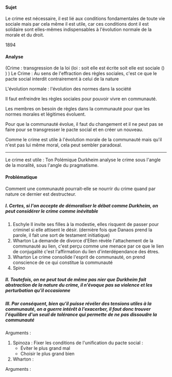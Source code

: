 #### Sujet
Le crime est nécessaire, il est lié aux conditions fondamentales de toute vie sociale mais par cela même il est utile, car ces conditions dont il est solidaire sont elles-mêmes indispensables à l'évolution normale de la morale et du droit. 

1894

#### Analyse
(Crime : transgression de la loi (loi : soit elle est écrite soit elle est sociale () ) )
Le Crime : Au sens de l'effraction des règles sociales, c'est ce que le pacte social interdit contrairement à celui de la nature

L'évolution normale : l'évolution des normes dans la société

Il faut enfreindre les règles sociales pour pouvoir vivre en communauté.

Les membres on besoin de règles dans la communauté pour que les normes morales et légitimes évoluent. 

Pour que la communauté évolue, il faut du changement et il ne peut pas se faire pour se transgresser le pacte social et en créer un nouveau. 

Comme le crime est utile à l'évolution morale de la communauté mais qu'il n'est pas lui même moral, cela peut sembler paradoxal. 

___
Le crime est utile : Ton Polémique
Durkheim analyse le crime sous l'angle de la moralité, sous l'angle du pragmatisme. 

#### Problématique
Comment une communauté pourrait-elle se nourrir du crime quand par nature ce dernier est destructeur. 

##### I. Certes, si l'on accepte de démoraliser le débat comme Durkheim, on peut considérer le crime comme inévitable
1. Eschyle
   Il invite ses filles à la modestie, elles risquent de passer pour criminel si elle attisent le désir. (dernière fois que Danaos prend la parole, il fait une sort de testament initiatique)
2. Wharton
   La demande de divorce d'Ellen révèle l'attachement de la communauté au lien, c'est perçu comme une menace par ce que le lien de conjugalité c'est l'affirmation du lien d'interdépendance des êtres.
3. Wharton
   Le crime consolide l'esprit de communauté, on prend conscience de ce qui constitue la communauté 
4. Spino


##### II. Toutefois, on ne peut tout de même pas nier que Durkheim fait abstraction de la nature du crime, il n'évoque pas sa violence et les perturbation qu'il occasionne

##### III. Par conséquent, bien qu'il puisse révéler des tensions utiles à la communauté, on a guerre intérêt à l’exacerber, il faut donc trouver l'équilibre d'un seuil de tolérance qui permette de ne pas dissoudre la communauté
Arguments : 
1. Spinoza : 
   Fixer les conditions de l'unification du pacte social : 
   - Éviter le plus grand mal
   - Choisir le plus grand bien
2. Wharton : 



Arguments : 